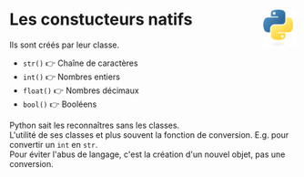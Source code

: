# **Les constucteurs natifs**<a href="../"><img align="right" src="../../assets/Python-logo-notext.svg" alt="Python" height="64px"></a>
Ils sont créés par leur classe.  
* `str()` 👉 Chaîne de caractères
* `int()` 👉 Nombres entiers
* `float()` 👉 Nombres décimaux
* `bool()` 👉 Booléens

Python sait les reconnaîtres sans les classes.  
L'utilité de ses classes et plus souvent la fonction de conversion. E.g. pour convertir un `int` en `str`.  
Pour éviter l'abus de langage, c'est la création d'un nouvel objet, pas une conversion.